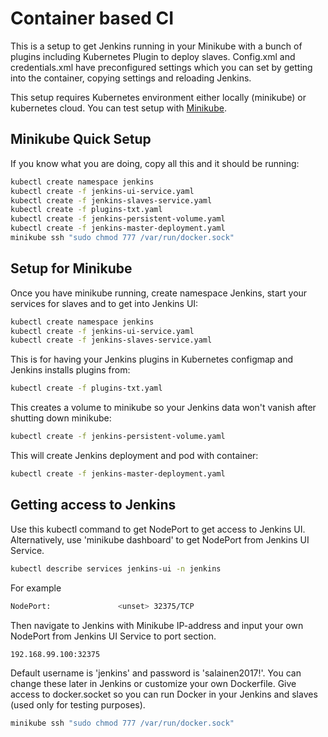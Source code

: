 # Container based CI
This is a setup to get Jenkins running in your Minikube with a bunch of plugins including Kubernetes Plugin to deploy slaves.
Config.xml and credentials.xml have preconfigured settings which you can set by getting into the container, copying settings and reloading Jenkins.

This setup requires Kubernetes environment either locally (minikube) or kubernetes cloud. You can test setup with [Minikube](https://github.com/kubernetes/minikube).

## Minikube Quick Setup
If you know what you are doing, copy all this and it should be running:
```sh
kubectl create namespace jenkins
kubectl create -f jenkins-ui-service.yaml
kubectl create -f jenkins-slaves-service.yaml
kubectl create -f plugins-txt.yaml
kubectl create -f jenkins-persistent-volume.yaml
kubectl create -f jenkins-master-deployment.yaml
minikube ssh "sudo chmod 777 /var/run/docker.sock"
```

## Setup for Minikube
Once you have minikube running, create namespace Jenkins, start your services for slaves and to get into Jenkins UI:
```sh
kubectl create namespace jenkins
kubectl create -f jenkins-ui-service.yaml
kubectl create -f jenkins-slaves-service.yaml
```
This is for having your Jenkins plugins in Kubernetes configmap and Jenkins installs plugins from:
```sh
kubectl create -f plugins-txt.yaml
```
This creates a volume to minikube so your Jenkins data won't vanish after shutting down minikube:
```sh
kubectl create -f jenkins-persistent-volume.yaml
```
This will create Jenkins deployment and pod with container:
```sh
kubectl create -f jenkins-master-deployment.yaml
```

## Getting access to Jenkins
Use this kubectl command to get NodePort to get access to Jenkins UI. Alternatively, use 'minikube dashboard' to get NodePort from Jenkins UI Service.
```sh
kubectl describe services jenkins-ui -n jenkins
```
For example
```sh
NodePort:               <unset> 32375/TCP
```
Then navigate to Jenkins with Minikube IP-address and input your own NodePort from Jenkins UI Service to port section.
```sh
192.168.99.100:32375
```
Default username is 'jenkins' and password is 'salainen2017!'. You can change these later in Jenkins or customize your own Dockerfile.
Give access to docker.socket so you can run Docker in your Jenkins and slaves (used only for testing purposes).
```sh
minikube ssh "sudo chmod 777 /var/run/docker.sock"
```